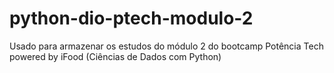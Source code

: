 # python-dio-ptech-modulo-2
Usado para armazenar os estudos do módulo 2 do bootcamp Potência Tech powered by iFood (Ciências de Dados com Python)
